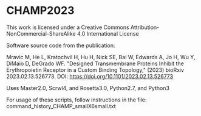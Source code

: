 # CHAMP2023

This work is licensed under a Creative Commons Attribution-NonCommercial-ShareAlike 4.0 International License

Software source code from the publication:

Mravic M, He L, Kratochvil H, Hu H, Nick SE, Bai W, Edwards A, Jo H, Wu Y, DiMaio D, DeGrado WF. "Designed Transmembrane Proteins Inhibit the Erythropoietin Receptor in a Custom Binding Topology," (2023) bioRxiv 2023.02.13.526773. DOI: https://doi.org/10.1101/2023.02.13.526773  


Uses Master2.0, Scrwl4, and Rosetta3.0, Python2.7, and Python3


For usage of these scripts, follow instructions in the file:  command_history_CHAMP_smallX6small.txt

